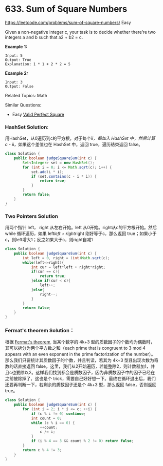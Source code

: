 # 633. Sum of Square Numbers
<https://leetcode.com/problems/sum-of-square-numbers/>
Easy

Given a non-negative integer c, your task is to decide whether there're two integers a and b such that a2 + b2 = c.

**Example 1:**

    Input: 5
    Output: True
    Explanation: 1 * 1 + 2 * 2 = 5
 

**Example 2:**

    Input: 3
    Output: False


Related Topics: Math

Similar Questions: 
* Easy [Valid Perfect Square](https://leetcode.com/problems/valid-perfect-square/)

### HashSet Solution:
用HashSet，从0遍历到c的平方根，对于每个i*i，都加入 HashSet 中，然后计算 c - i*i，如果这个差值也在 HashSet 中，返回 true，遍历结束返回 false。

```java
class Solution {
    public boolean judgeSquareSum(int c) {
        Set<Integer> set = new HashSet();
        for (int i = 0; i <= Math.sqrt(c); i++) {
            set.add(i * i);
            if (set.contains(c - i * i)) {
                return true;
            }
        }
        return false;
    }
}
```
  
### Two Pointers Solution  
用两个指针 left， right 从左右开始。left 从0开始。right从c的平方根开始。然后 while 循环遍历，如果 left*left + right*right 刚好等于c，那么返回 true；如果小于c，则left增大1；反之如果大于c，则right自减1

```java
class Solution {
    public boolean judgeSquareSum(int c) {
        int left = 0, right = (int)Math.sqrt(c);
        while(left<=right){
            int cur = left*left + right*right;
            if(cur == c){
                return true;
            }else if(cur < c){
                left++;
            }else{
                right--;
            }
        }
        return false;
    }
}
```

### Fermat's theorem Solution：
根据 [Fermat's theorem](https://en.wikipedia.org/wiki/Fermat%27s_theorem_on_sums_of_two_squares), 当某个数字的 4k+3 型的质数因子的个数均为偶数时，其可以拆分为两个平方数之和（each prime that is congruent to 3 mod 4 appears with an even exponent in the prime factorization of the number）。那么我们只要统计其质数因子的个数，并且判读，若其为 4k+3 型且出现次数为奇数的话直接返回 false。这里，我们从2开始遍历，若能整除2，则计数器加1，并且c也要除以2。这样我们找到都会是质数因子，因为非质数因子中的因子已经在之前被除掉了，这也是个 trick，需要自己好好想一下。最终在循环退出后，我们还要再判断一下，若剩余的质数因子还是个 4k+3 型，那么返回 false，否则返回 true。

```java
class Solution {
    public boolean judgeSquareSum(int c) {
        for (int i = 2; i * i <= c; ++i) {
            if (c % i != 0) continue;
            int count = 0;
            while (c % i == 0) {
                ++count;
                c /= i;
            }
            if (i % 4 == 3 && count % 2 != 0) return false;
        }
        return c % 4 != 3;
    }
}
```